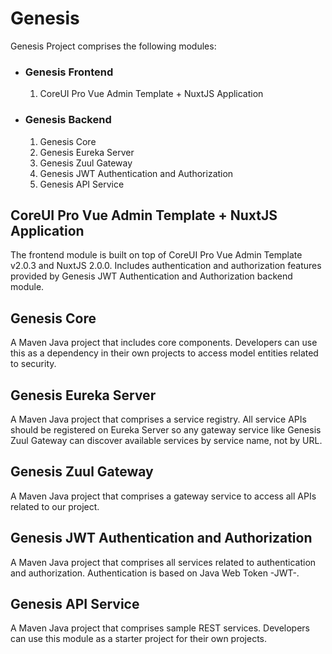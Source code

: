 # Genesis

Genesis Project comprises the following modules:

* ### Genesis Frontend
	1. CoreUI Pro Vue Admin Template + NuxtJS Application

* ### Genesis Backend
	1. Genesis Core
	2. Genesis Eureka Server
	3. Genesis Zuul Gateway
	4. Genesis JWT Authentication and Authorization
	5. Genesis API Service

## CoreUI Pro Vue Admin Template + NuxtJS Application

The frontend module is built on top of CoreUI Pro Vue Admin Template v2.0.3 and NuxtJS 2.0.0. Includes authentication and authorization features provided by Genesis JWT Authentication and Authorization backend module.

## Genesis Core

A Maven Java project that includes core components. Developers can use this as a dependency in their own projects to access model entities related to security.

## Genesis Eureka Server

A Maven Java project that comprises a service registry. All service APIs should be registered on Eureka Server so any gateway service like Genesis Zuul Gateway can discover available services by service name, not by URL.

## Genesis Zuul Gateway

A Maven Java project that comprises a gateway service to access all APIs related to our project.

## Genesis JWT Authentication and Authorization

A Maven Java project that comprises all services related to authentication and authorization. Authentication is based on Java Web Token -JWT-.

## Genesis API Service

A Maven Java project that comprises sample REST services. Developers can use this module as a starter project for their own projects.